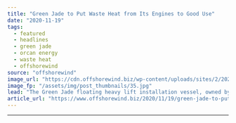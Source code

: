 ```yaml
---
title: "Green Jade to Put Waste Heat from Its Engines to Good Use"
date: "2020-11-19"
tags: 
  - featured
  - headlines
  - green jade
  - orcan energy
  - waste heat
  - offshorewind
source: "offshorewind"
image_url: "https://cdn.offshorewind.biz/wp-content/uploads/sites/2/2020/07/14104932/CDWE_Green-Jade.jpg"
image_fp: "/assets/img/post_thumbnails/35.jpg"
lead: "The Green Jade floating heavy lift installation vessel, owned by CSBC-DEME Wind Engineering (CDWE) and"
article_url: "https://www.offshorewind.biz/2020/11/19/green-jade-to-put-waste-heat-from-its-engines-to-good-use/"
---
```


---
